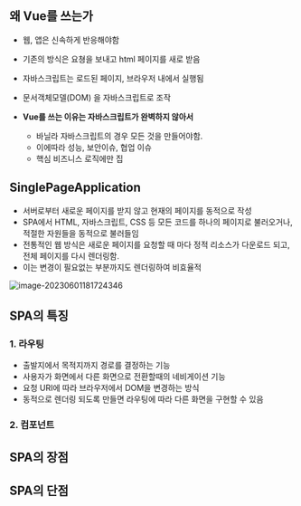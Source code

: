 

## 왜 Vue를 쓰는가

- 웹, 앱은 신속하게 반응해야함
- 기존의 방식은 요쳥을 보내고 html 페이지를 새로 받음
- 자바스크립트는 로드된 페이지, 브라우저 내에서 실행됨
- 문서객체모델(DOM) 을 자바스크립트로 조작

- **Vue를 쓰는 이유는 자바스크립트가 완벽하지 않아서**
  - 바닐라 자바스크립트의 경우 모든 것을 만들어야함.
  - 이에따라 성능, 보안이슈, 협업 이슈
  - 핵심 비즈니스 로직에만 집



## SinglePageApplication

- 서버로부터 새로운 페이지를 받지 않고 현재의 페이지를 동적으로 작성
- SPA에서 HTML, 자바스크립트, CSS 등 모든 코드를 하나의 페이지로 불러오거나, 적절한 자원들을 동적으로 불러들임
- 전통적인 웹 방식은 새로운 페이지를 요청할 때 마다 정적 리소스가 다운로드 되고, 전체 페이지를 다시 렌더링함.
- 이는 변경이 필요없는 부분까지도 렌더링하여 비효율적

![image-20230601181724346](https://github.com/HangHang13/Mybatis-Vue3-/assets/82326116/2d8477be-41c7-419a-8f08-801ca2c3a510)



## SPA의 특징

### 1. 라우팅

- 출발지에서 목적지까지 경로를 결정하는 기능
- 사용자가 화면에서 다른 화면으로 전환할때의 네비게이션 기능
- 요청 URI에 따라 브라우저에서 DOM을 변경하는 방식
- 동적으로 렌더링 되도록 만들면 라우팅에 따라 다른 화면을 구현할 수 있음

### 2. 컴포넌트



## SPA의 장점

## SPA의 단점

